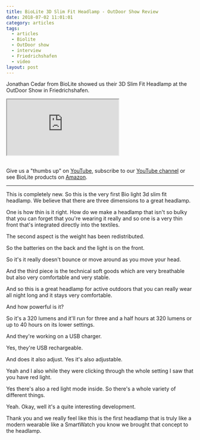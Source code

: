 ```yaml
---
title: BioLite 3D Slim Fit Headlamp - OutDoor Show Review
date: 2018-07-02 11:01:01
category: articles
tags:
  - articles
  - Biolite
  - OutDoor show
  - interview
  - Friedrichshafen
  - video
layout: post
---
```


Jonathan Cedar from BioLite showed us their 3D Slim Fit Headlamp at the OutDoor Show in Friedrichshafen.

<div class="embed-responsive embed-responsive-16by9">
    <iframe class="embed-responsive-item" src="https://www.youtube.com/embed/Q3xc5gRLCS8"></iframe>
</div>
<br>
<!--more-->

Give us a "thumbs up" on <a rel="nofollow" href="https://www.youtube.com/watch?v=Q3xc5gRLCS8"  target="_blank">YouTube</a>, subscribe to our <a rel="nofollow"  target="_blank"  href="https://www.youtube.com/channel/UCnO9Q_m9EaOCrHmmQIBVBNw?sub_confirmation=1">YouTube channel</a> or see BioLite products on <a rel="nofollow" href="https://amzn.to/2MH8JUo"  target="_blank">Amazon</a>.

---

This is completely new. So this is the very first Bio light 3d slim fit headlamp. We believe that there are three dimensions
to a great headlamp.

One is how thin is it right. How do we make a headlamp that isn't so bulky that you can forget that you're wearing it really and so one is a
very thin front that's integrated directly into the textiles.

The second aspect is the weight has been redistributed.

So the batteries on the back and the light is on the front.

So it's it really doesn't bounce or move around as you move your head.

And the third piece is the technical soft goods which are very breathable but also very comfortable and very stable.

And so this is a great headlamp for active outdoors that you can really wear all night long and it stays very comfortable.

And how powerful is it?

So it's a 320 lumens and it'll run for three and a half hours at 320 lumens or up to 40 hours on its lower settings.

And they're working on a USB charger.

Yes, they're USB rechargeable.

And does it also adjust. Yes it's also adjustable.

Yeah and I also while they were clicking through the whole setting I saw that you have red light.

Yes there's also a red light mode inside. So there's a whole variety of different things.

Yeah. Okay, well it's a quite interesting development.

Thank you and we really feel like this is the first headlamp that is truly like a modern wearable like a SmartWatch you know we brought that concept to the headlamp.
